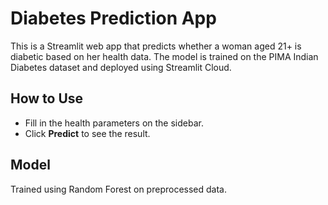 # Diabetes Prediction App

This is a Streamlit web app that predicts whether a woman aged 21+ is diabetic based on her health data. The model is trained on the PIMA Indian Diabetes dataset and deployed using Streamlit Cloud.

## How to Use
- Fill in the health parameters on the sidebar.
- Click **Predict** to see the result.

## Model
Trained using Random Forest on preprocessed data.
